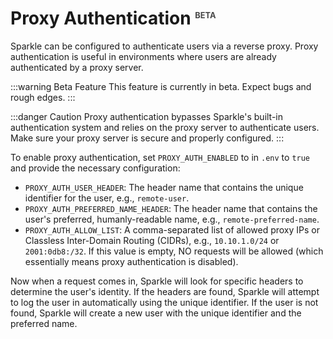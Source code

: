 # Proxy Authentication <sup>Beta</sup>

Sparkle can be configured to authenticate users via a reverse proxy.
Proxy authentication is useful in environments where users are already authenticated by a proxy server.

:::warning Beta Feature
This feature is currently in beta. Expect bugs and rough edges.
:::

:::danger Caution
Proxy authentication bypasses Sparkle's built-in authentication system and relies on the proxy server to authenticate users.
Make sure your proxy server is secure and properly configured.
:::

To enable proxy authentication, set `PROXY_AUTH_ENABLED` to in `.env` to `true` and provide the necessary configuration:

* `PROXY_AUTH_USER_HEADER`: The header name that contains the unique identifier for the user, e.g., `remote-user`.
* `PROXY_AUTH_PREFERRED_NAME_HEADER`: The header name that contains the user's preferred, humanly-readable name, e.g., `remote-preferred-name`.
* `PROXY_AUTH_ALLOW_LIST`: A comma-separated list of allowed proxy IPs or Classless Inter-Domain Routing (CIDRs), e.g., `10.10.1.0/24` or `2001:0db8:/32`. If this value is empty, NO requests will be allowed (which essentially means proxy authentication is disabled).

Now when a request comes in, Sparkle will look for specific headers to determine the user's identity.
If the headers are found, Sparkle will attempt to log the user in automatically using the unique identifier.
If the user is not found, Sparkle will create a new user with the unique identifier and the preferred name.

<style>
sup {
  font-size: 0.8rem;
  text-transform: uppercase;
  opacity: .8;
}
</style>
